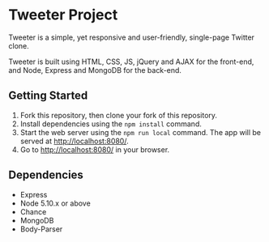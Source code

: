 # Tweeter Project

Tweeter is a simple, yet responsive and user-friendly, single-page Twitter clone.

Tweeter is built using HTML, CSS, JS, jQuery and AJAX for the front-end, and Node, Express and MongoDB for the back-end.

## Getting Started

1. Fork this repository, then clone your fork of this repository.
2. Install dependencies using the `npm install` command.
3. Start the web server using the `npm run local` command. The app will be served at <http://localhost:8080/>.
4. Go to <http://localhost:8080/> in your browser.

## Dependencies

- Express
- Node 5.10.x or above
- Chance
- MongoDB
- Body-Parser
